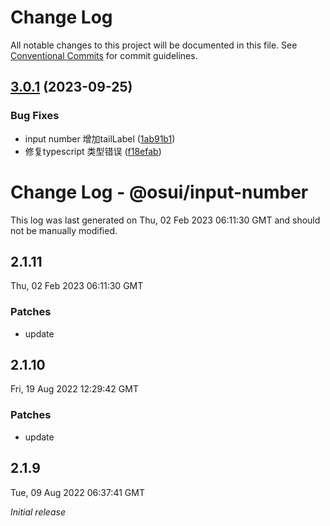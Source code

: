 # Change Log

All notable changes to this project will be documented in this file.
See [Conventional Commits](https://conventionalcommits.org) for commit guidelines.

## [3.0.1](https://gitee.com/gitee-fe/osui/tree/master/compare/v2.1.8...v3.0.1) (2023-09-25)


### Bug Fixes

* input number 增加tailLabel ([1ab91b1](https://gitee.com/gitee-fe/osui/tree/master/commits/1ab91b1b3d218854ce9a2b8a4cce1ab0453073d8))
* 修复typescript 类型错误 ([f18efab](https://gitee.com/gitee-fe/osui/tree/master/commits/f18efab2a15a47cc163dceba128b521c5522063f))





# Change Log - @osui/input-number

This log was last generated on Thu, 02 Feb 2023 06:11:30 GMT and should not be manually modified.

## 2.1.11
Thu, 02 Feb 2023 06:11:30 GMT

### Patches

- update

## 2.1.10
Fri, 19 Aug 2022 12:29:42 GMT

### Patches

- update

## 2.1.9
Tue, 09 Aug 2022 06:37:41 GMT

_Initial release_
